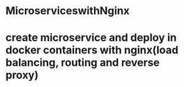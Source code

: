 # MicroserviceswithNginx

# create microservice and deploy in docker containers with nginx(load balancing, routing and reverse proxy)
